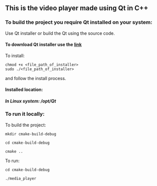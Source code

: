 ## This is the video player made using Qt in C++

### To build the project you require Qt installed on your system:

Use Qt installer or build the Qt using the source code.

#### To download Qt installer use the [link](http://www.qt.io/download/)

To install:

```
chmod +x <file_path_of_installer>
sudo ./<file_path_of_installer>

```

and follow the install process.

#### Installed location:

##### In Linux system: /opt/Qt

### To run it locally:

To build the project:

```
mkdir cmake-build-debug

cd cmake-build-debug

cmake ..

```

To run:

```
cd cmake-build-debug

./media_player
```
